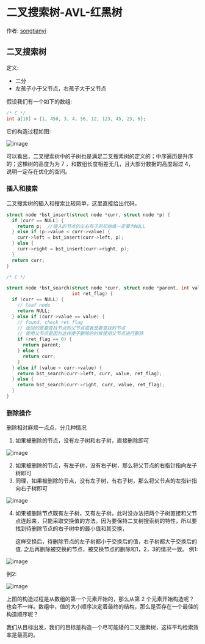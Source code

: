 # 二叉搜索树-AVL-红黑树

作者: [songtianyi](http://songtianyi.info)

## 二叉搜索树

定义:

* 二分
* 左孩子小于父节点，右孩子大于父节点

假设我们有一个如下的数组:

``` C
/* C */
int a[10] = {1, 450, 3, 4, 56, 12, 123, 45, 23, 6};
```

它的构造过程如图:

![image](https://songtianyi-blog.oss-cn-shenzhen.aliyuncs.com/bst-build.png)

可以看出，二叉搜索树中的子树也是满足二叉搜素树的定义的；中序遍历是升序的；这棵树的高度为为 7 ，和数组长度相差无几，且大部分数据的高度超过 4，说明一定存在优化的空间。

### 插入和搜索

二叉搜索树的插入和搜索比较简单，这里直接给出代码。

``` C
struct node *bst_insert(struct node *curr, struct node *p) {
  if (curr == NULL) {
    return p;  //插入的节点的左右孩子的初始值一定要为NULL
  } else if (p->value < curr->value) {
    curr->left = bst_insert(curr->left, p);
  } else {
    curr->right = bst_insert(curr->right, p);
  }
  return curr;
}
```

``` C
/* C */

struct node *bst_search(struct node *curr, struct node *parent, int value,
                        int ret_flag) {
  if (curr == NULL) {
    // leaf node
    return NULL;
  } else if (curr->value == value) {
    // found, check ret flag
    // 返回的是要查找节点的父节点或者是要查找的节点
    // 使用父节点是因为这样便于删除的时候使用父节点进行删除
    if (ret_flag == 0) {
      return parent;
    } else {
      return curr;
    }
  } else if (value < curr->value) {
    return bst_search(curr->left, curr, value, ret_flag);
  } else {
    return bst_search(curr->right, curr, value, ret_flag);
  }
}
```

### 删除操作

删除相对麻烦一点点，分几种情况

1. 如果被删除的节点，没有左子树和右子树，直接删除即可

![image](https://songtianyi-blog.oss-cn-shenzhen.aliyuncs.com/bst-delete-1.png)

2. 如果被删除的节点，有左子树，没有右子树，那么将父节点的右指针指向左子树即可
3. 同理，如果被删除的节点，没有左子树，有右子树，那么将父节点的左指针指向右子树即可

![image](https://songtianyi-blog.oss-cn-shenzhen.aliyuncs.com/bst-delete-2.png)

4. 如果被删除节点既有左子树，又有左子树。此时没办法把两个子树直接和父节点连起来，只能采取交换值的方法。因为要保持二叉树搜索树的特性，所以要找到待删除节点的右子树中的最小值和其交换，

   这样交换后，待删除节点的左子树都小于交换后的值，右子树都大于交换后的值. 之后再删除被交换的节点，被交换节点的删除和1，2，3的情况一致。
例1:

![image](https://songtianyi-blog.oss-cn-shenzhen.aliyuncs.com/bst-delete-3.png)

例2:

![image](https://songtianyi-blog.oss-cn-shenzhen.aliyuncs.com/bst-delete-4.png)

上图的构造过程是从数组的第一个元素开始的，那么从第 2 个元素开始构造呢？也会不一样。数组中，值的大小顺序决定着最终的结构，那么是否存在一个最佳的构造顺序呢？

我们从目标出发，我们的目标是构造一个尽可能矮的二叉搜索树，这样平均检索效率是最高的。
